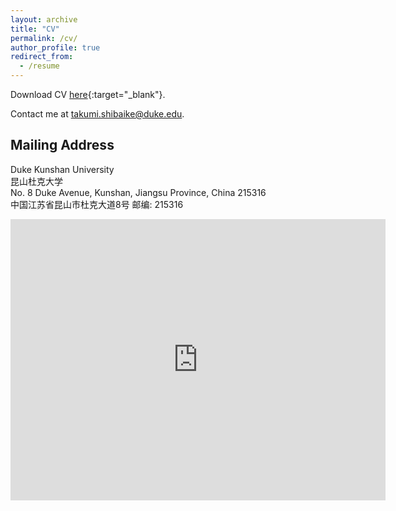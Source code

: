 ```yaml
---
layout: archive
title: "CV"
permalink: /cv/
author_profile: true
redirect_from:
  - /resume
---
```


Download CV [here](http://takumishibaike.github.io/files/shibaike_cv.pdf){:target="_blank"}.

Contact me at [takumi.shibaike@duke.edu](mailto:takumi.shibaike@duke.edu).

## Mailing Address

Duke Kunshan University<br>
昆山杜克大学<br>
No. 8 Duke Avenue, Kunshan, Jiangsu Province, China 215316<br>
中国江苏省昆山市杜克大道8号 邮编: 215316<br>

<iframe src="https://www.google.com/maps/embed?pb=!1m14!1m8!1m3!1d13619.731128395748!2d120.9014167!3d31.415978!3m2!1i1024!2i768!4f13.1!3m3!1m2!1s0x0%3A0xe36db24432e497d9!2sDuke%20Kunshan%20University!5e0!3m2!1sen!2sjp!4v1662085099567!5m2!1sen!2sjp" width="600" height="450" style="border:0;" allowfullscreen="" loading="lazy" referrerpolicy="no-referrer-when-downgrade"></iframe>
